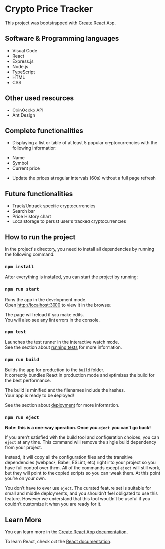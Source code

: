 # Crypto Price Tracker

This project was bootstrapped with [Create React App](https://github.com/facebook/create-react-app).

## Software & Programming languages

* Visual Code
* React
* Express.js
* Node.js
* TypeScript
* HTML
* CSS

## Other used resources

* CoinGecko API
* Ant Design

## Complete functionalities

* Displaying a list or table of at least 5 popular cryptocurrencies with the following information:
 - Name
 - Symbol
 - Current price
* Update the prices at regular intervals (60s) without a full page refresh

## Future functionalities

* Track/Untrack specific cryptocurrencies
* Search bar
* Price History chart
* Localstorage to persist user's tracked cryptocurrencies



## How to run the project

In the project's directory, you need to install all dependencies by running the following command:

### `npm install`

After everything is installed, you can start the project by running:

### `npm run start`

Runs the app in the development mode.\
Open [http://localhost:3000](http://localhost:3000) to view it in the browser.

The page will reload if you make edits.\
You will also see any lint errors in the console.

### `npm test`

Launches the test runner in the interactive watch mode.\
See the section about [running tests](https://facebook.github.io/create-react-app/docs/running-tests) for more information.

### `npm run build`

Builds the app for production to the `build` folder.\
It correctly bundles React in production mode and optimizes the build for the best performance.

The build is minified and the filenames include the hashes.\
Your app is ready to be deployed!

See the section about [deployment](https://facebook.github.io/create-react-app/docs/deployment) for more information.

### `npm run eject`

**Note: this is a one-way operation. Once you `eject`, you can’t go back!**

If you aren’t satisfied with the build tool and configuration choices, you can `eject` at any time. This command will remove the single build dependency from your project.

Instead, it will copy all the configuration files and the transitive dependencies (webpack, Babel, ESLint, etc) right into your project so you have full control over them. All of the commands except `eject` will still work, but they will point to the copied scripts so you can tweak them. At this point you’re on your own.

You don’t have to ever use `eject`. The curated feature set is suitable for small and middle deployments, and you shouldn’t feel obligated to use this feature. However we understand that this tool wouldn’t be useful if you couldn’t customize it when you are ready for it.

## Learn More

You can learn more in the [Create React App documentation](https://facebook.github.io/create-react-app/docs/getting-started).

To learn React, check out the [React documentation](https://reactjs.org/).
